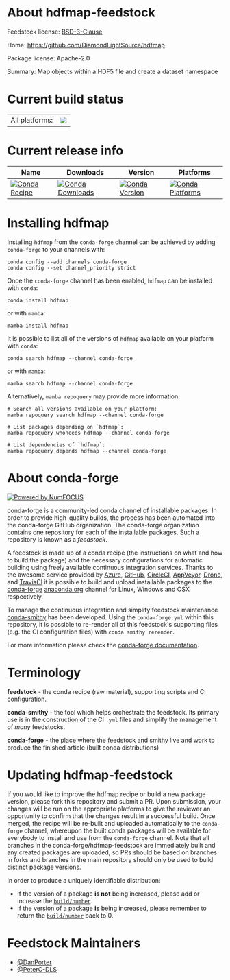 About hdfmap-feedstock
======================

Feedstock license: [BSD-3-Clause](https://github.com/conda-forge/hdfmap-feedstock/blob/main/LICENSE.txt)

Home: https://github.com/DiamondLightSource/hdfmap

Package license: Apache-2.0

Summary: Map objects within a HDF5 file and create a dataset namespace

Current build status
====================


<table><tr><td>All platforms:</td>
    <td>
      <a href="https://dev.azure.com/conda-forge/feedstock-builds/_build/latest?definitionId=26134&branchName=main">
        <img src="https://dev.azure.com/conda-forge/feedstock-builds/_apis/build/status/hdfmap-feedstock?branchName=main">
      </a>
    </td>
  </tr>
</table>

Current release info
====================

| Name | Downloads | Version | Platforms |
| --- | --- | --- | --- |
| [![Conda Recipe](https://img.shields.io/badge/recipe-hdfmap-green.svg)](https://anaconda.org/conda-forge/hdfmap) | [![Conda Downloads](https://img.shields.io/conda/dn/conda-forge/hdfmap.svg)](https://anaconda.org/conda-forge/hdfmap) | [![Conda Version](https://img.shields.io/conda/vn/conda-forge/hdfmap.svg)](https://anaconda.org/conda-forge/hdfmap) | [![Conda Platforms](https://img.shields.io/conda/pn/conda-forge/hdfmap.svg)](https://anaconda.org/conda-forge/hdfmap) |

Installing hdfmap
=================

Installing `hdfmap` from the `conda-forge` channel can be achieved by adding `conda-forge` to your channels with:

```
conda config --add channels conda-forge
conda config --set channel_priority strict
```

Once the `conda-forge` channel has been enabled, `hdfmap` can be installed with `conda`:

```
conda install hdfmap
```

or with `mamba`:

```
mamba install hdfmap
```

It is possible to list all of the versions of `hdfmap` available on your platform with `conda`:

```
conda search hdfmap --channel conda-forge
```

or with `mamba`:

```
mamba search hdfmap --channel conda-forge
```

Alternatively, `mamba repoquery` may provide more information:

```
# Search all versions available on your platform:
mamba repoquery search hdfmap --channel conda-forge

# List packages depending on `hdfmap`:
mamba repoquery whoneeds hdfmap --channel conda-forge

# List dependencies of `hdfmap`:
mamba repoquery depends hdfmap --channel conda-forge
```


About conda-forge
=================

[![Powered by
NumFOCUS](https://img.shields.io/badge/powered%20by-NumFOCUS-orange.svg?style=flat&colorA=E1523D&colorB=007D8A)](https://numfocus.org)

conda-forge is a community-led conda channel of installable packages.
In order to provide high-quality builds, the process has been automated into the
conda-forge GitHub organization. The conda-forge organization contains one repository
for each of the installable packages. Such a repository is known as a *feedstock*.

A feedstock is made up of a conda recipe (the instructions on what and how to build
the package) and the necessary configurations for automatic building using freely
available continuous integration services. Thanks to the awesome service provided by
[Azure](https://azure.microsoft.com/en-us/services/devops/), [GitHub](https://github.com/),
[CircleCI](https://circleci.com/), [AppVeyor](https://www.appveyor.com/),
[Drone](https://cloud.drone.io/welcome), and [TravisCI](https://travis-ci.com/)
it is possible to build and upload installable packages to the
[conda-forge](https://anaconda.org/conda-forge) [anaconda.org](https://anaconda.org/)
channel for Linux, Windows and OSX respectively.

To manage the continuous integration and simplify feedstock maintenance
[conda-smithy](https://github.com/conda-forge/conda-smithy) has been developed.
Using the ``conda-forge.yml`` within this repository, it is possible to re-render all of
this feedstock's supporting files (e.g. the CI configuration files) with ``conda smithy rerender``.

For more information please check the [conda-forge documentation](https://conda-forge.org/docs/).

Terminology
===========

**feedstock** - the conda recipe (raw material), supporting scripts and CI configuration.

**conda-smithy** - the tool which helps orchestrate the feedstock.
                   Its primary use is in the construction of the CI ``.yml`` files
                   and simplify the management of *many* feedstocks.

**conda-forge** - the place where the feedstock and smithy live and work to
                  produce the finished article (built conda distributions)


Updating hdfmap-feedstock
=========================

If you would like to improve the hdfmap recipe or build a new
package version, please fork this repository and submit a PR. Upon submission,
your changes will be run on the appropriate platforms to give the reviewer an
opportunity to confirm that the changes result in a successful build. Once
merged, the recipe will be re-built and uploaded automatically to the
`conda-forge` channel, whereupon the built conda packages will be available for
everybody to install and use from the `conda-forge` channel.
Note that all branches in the conda-forge/hdfmap-feedstock are
immediately built and any created packages are uploaded, so PRs should be based
on branches in forks and branches in the main repository should only be used to
build distinct package versions.

In order to produce a uniquely identifiable distribution:
 * If the version of a package **is not** being increased, please add or increase
   the [``build/number``](https://docs.conda.io/projects/conda-build/en/latest/resources/define-metadata.html#build-number-and-string).
 * If the version of a package **is** being increased, please remember to return
   the [``build/number``](https://docs.conda.io/projects/conda-build/en/latest/resources/define-metadata.html#build-number-and-string)
   back to 0.

Feedstock Maintainers
=====================

* [@DanPorter](https://github.com/DanPorter/)
* [@PeterC-DLS](https://github.com/PeterC-DLS/)

